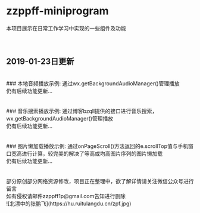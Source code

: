 # zzppff-miniprogram
本项目展示在日常工作学习中实现的一些组件及功能<br>
<br>
<br>
## 2019-01-23日更新
<br>
### 本地音频播放示例:
通过wx.getBackgroundAudioManager()管理播放<br>
仍有后续功能更新...<br>
<br>
<br>
### 音乐搜索播放示例:
通过博客bzqll提供的接口进行音乐搜索，wx.getBackgroundAudioManager()管理播放<br>
仍有后续功能更新...<br>
<br>
<br>
### 图片懒加载播放示例:
通过onPageScroll()方法返回的e.scrollTop值与手机窗口宽高进行计算，较完美的解决了等高或均高图片序列的图片懒加载<br>
仍有后续功能更新...<br>
<br>
<br>
部分原创部分网络资源修改，项目正在整理中，欲了解详情请关注微信公众号进行留言<br>
如有侵权请邮件zzppff1p@gmail.com告知进行删除<br>
![北漂中的张鹏飞](https://hu.ruitulangdu.cn/zpf.jpg)